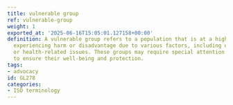 ```yaml
---
title: vulnerable group
ref: vulnerable-group
weight: 1
exported_at: '2025-06-16T15:05:01.127158+00:00'
definition: A vulnerable group refers to a population that is at a higher risk of
  experiencing harm or disadvantage due to various factors, including economic, social,
  or health-related issues. These groups may require special attention and support
  to ensure their well-being and protection.
tags:
- advocacy
id: GL278
categories:
- ISO terminology
---
```


